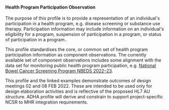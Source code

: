 #### Health Program Participation Observation
The purpose of this profile is to provide a representation of an individual's participation in a health program, e.g. disease screening or substance use therapy. Participation information may include information on an individual's eligibility for a program, suspension of participation in a program, or status of participation in a program.. 

This profile standardises the core, or common set of health program participation information as component observations. The currently available set of component observations includes some alignment with the data set for monitoring public health program participation, e.g. [National Bowel Cancer Screening Program NBEDS 2022–23](https://meteor.aihw.gov.au/content/index.phtml/itemId/742048). 

This profile and the linked examples demonstrate outcomes of design meetings 02 and 08 FEB 2022. These are intended to be used only for design elaboration activities and is reflective of the proposed HL7 AU structure. ADHA profile will derive and constrain to support project-specific NCSR to MHR integration requirements.
